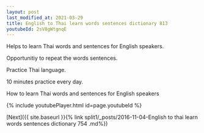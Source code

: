 ```yaml
---
layout: post
last_modified_at: 2021-03-29
title: English to Thai learn words sentences dictionary 813 
youtubeId: 2sV8gWtgnqE
---
```

 
 
Helps to learn Thai words and sentences for English speakers.

Opportunitiy to repeat the words sentences. 

Practice Thai language. 
 
10 minutes practice every day. 
 
How to learn Thai words and sentences for English speakers 
 
{% include youtubePlayer.html id=page.youtubeId %}
 
 
[Next]({{ site.baseurl }}{% link  split1/_posts/2016-11-04-English to thai learn words sentences dictionary 754 .md%})
 
